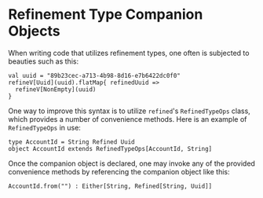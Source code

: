 # Refinement Type Companion Objects

When writing code that utilizes refinement types, one often is subjected to beauties such as this:
```
val uuid = "89b23cec-a713-4b98-8d16-e7b6422dc0f0"
refineV[Uuid](uuid).flatMap{ refinedUuid =>
  refineV[NonEmpty](uuid)
}
```

One way to improve this syntax is to utilize `refined`'s `RefinedTypeOps` class, which provides a number of convenience methods. Here is an example of `RefinedTypeOps` in use:

```
type AccountId = String Refined Uuid
object AccountId extends RefinedTypeOps[AccountId, String]
```

Once the companion object is declared, one may invoke any of the provided convenience methods by referencing the companion object like this:

```
AccountId.from("") : Either[String, Refined[String, Uuid]]
```